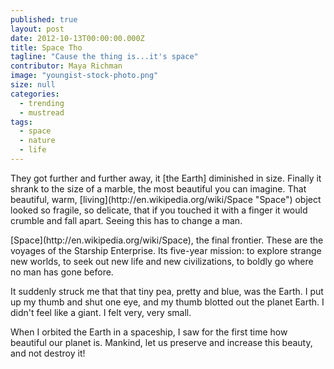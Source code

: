 ```yaml
---
published: true
layout: post
date: 2012-10-13T00:00:00.000Z
title: Space Tho
tagline: "Cause the thing is...it's space"
contributor: Maya Richman
image: "youngist-stock-photo.png"
size: null
categories: 
  - trending
  - mustread
tags: 
  - space
  - nature
  - life
---
```


<div class='full-text'><p class='first-paragraph'>They  got further and further away, it [the Earth] diminished in size. Finally it shrank to the size of a marble, the most beautiful you can imagine. That beautiful, warm, [living](http://en.wikipedia.org/wiki/Space "Space") object looked so fragile, so delicate, that if you touched it with a finger it would crumble and fall apart. Seeing this has to change a man.</p>

<p class='article-paragraph'>[Space](http://en.wikipedia.org/wiki/Space), the final frontier. These are the voyages of the Starship Enterprise. Its five-year mission: to explore strange new worlds, to seek out new life and new civilizations, to boldly go where no man has gone before.</p>

<p class='article-paragraph'>It suddenly struck me that that tiny pea, pretty and blue, was the Earth. I put up my thumb and shut one eye, and my thumb blotted out the planet Earth. I didn't feel like a giant. I felt very, very small.</p>

<p class='last article-paragraph'>When I orbited the Earth in a spaceship, I saw for the first time how beautiful our planet is. Mankind, let us preserve and increase this beauty, and not destroy it!</p></div>

